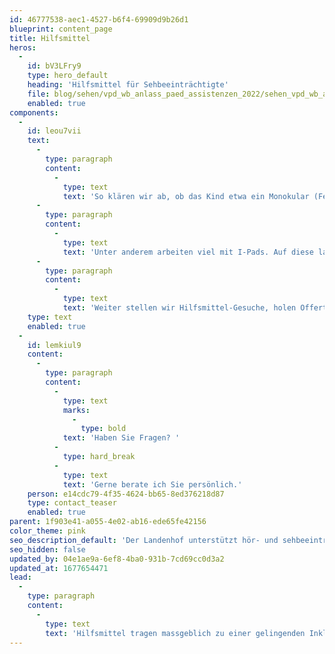 ```yaml
---
id: 46777538-aec1-4527-b6f4-69909d9b26d1
blueprint: content_page
title: Hilfsmittel
heros:
  -
    id: bV3LFry9
    type: hero_default
    heading: 'Hilfsmittel für Sehbeeinträchtigte'
    file: blog/sehen/vpd_wb_anlass_paed_assistenzen_2022/sehen_vpd_wb_anlass_paed_assistenzen_2022-03.jpg
    enabled: true
components:
  -
    id: leou7vii
    text:
      -
        type: paragraph
        content:
          -
            type: text
            text: 'So klären wir ab, ob das Kind etwa ein Monokular (Fernröhre), einen Schrägpultaufsatz oder eine spezielle Beleuchtung braucht. '
      -
        type: paragraph
        content:
          -
            type: text
            text: 'Unter anderem arbeiten viel mit I-Pads. Auf diese laden wir Lehrmittel. Und zwar so, dass die Schüler:innen reinschreiben können und auch die Lehrpersonen Zugriff darauf haben. Oder wir scannen Lehrmittel ein, welche nicht digital vorliegen und machen sie «bearbeitbar» für die Schüler:innen. '
      -
        type: paragraph
        content:
          -
            type: text
            text: 'Weiter stellen wir Hilfsmittel-Gesuche, holen Offerten ein und schreiben entsprechende Anträge zuhanden der IV.'
    type: text
    enabled: true
  -
    id: lemkiul9
    content:
      -
        type: paragraph
        content:
          -
            type: text
            marks:
              -
                type: bold
            text: 'Haben Sie Fragen? '
          -
            type: hard_break
          -
            type: text
            text: 'Gerne berate ich Sie persönlich.'
    person: e14cdc79-4f35-4624-bb65-8ed376218d87
    type: contact_teaser
    enabled: true
parent: 1f903e41-a055-4e02-ab16-ede65fe42156
color_theme: pink
seo_description_default: 'Der Landenhof unterstützt hör- und sehbeeinträchtigte Kinder & Jugendliche in ihrem selbstbestimmten Leben durch Förderung ihrer Fähigkeiten & Entwicklung'
seo_hidden: false
updated_by: 04e1ae9a-6ef8-4ba0-931b-7cd69cc0d3a2
updated_at: 1677654471
lead:
  -
    type: paragraph
    content:
      -
        type: text
        text: 'Hilfsmittel tragen massgeblich zu einer gelingenden Inklusion von sehbeeinträchtigten Kindern in Regelklassen bei. Wir helfen dabei, die beste technische Unterstützung zu finden.'
---
```

